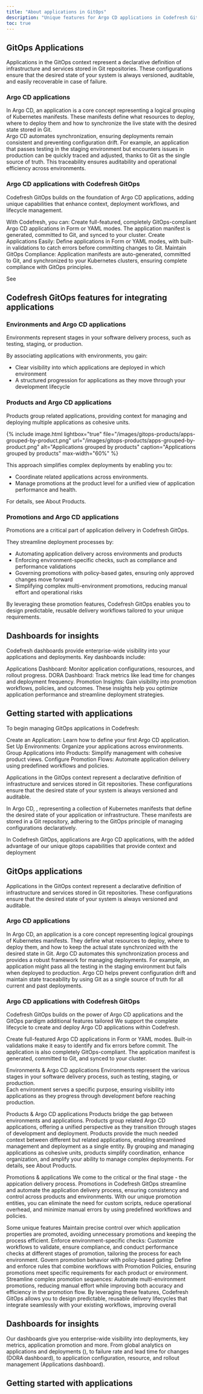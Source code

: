 ```yaml
---
title: "About applications in GitOps"
description: "Unique features for Argo CD applications in Codefresh GitOps"
toc: true
---
```







## GitOps Applications
Applications in the GitOps context represent a declarative definition of infrastructure and services stored in Git repositories. These configurations ensure that the desired state of your system is always versioned, auditable, and easily recoverable in case of failure.

### Argo CD applications
In Argo CD, an application is a core concept representing a logical grouping of Kubernetes manifests. These manifests define what resources to deploy, where to deploy them and how to synchronize the live state with the desired state stored in Git.  
Argo CD automates synchronization, ensuring deployments remain consistent and preventing configuration drift. For example, an application that passes testing in the staging environment but encounters issues in production can be quickly traced and adjusted, thanks to Git as the single source of truth. This traceability ensures auditability and operational efficiency across environments.

### Argo CD applications with Codefresh GitOps
Codefresh GitOps builds on the foundation of Argo CD applications, adding unique capabilities that enhance context, deployment workflows, and lifecycle management.  

With Codefresh, you can:
Create full-featured, completely GitOps-compliant Argo CD applications in Form or YAML modes. The application manifest is generated, committed to Git, and synced to your cluster.
Create Applications Easily: Define applications in Form or YAML modes, with built-in validations to catch errors before committing changes to Git.
Maintain GitOps Compliance: Application manifests are auto-generated, committed to Git, and synchronized to your Kubernetes clusters, ensuring complete compliance with GitOps principles.

See 

## Codefresh GitOps features for integrating applications

### Environments and Argo CD applications
Environments represent stages in your software delivery process, such as testing, staging, or production.  

By associating applications with environments, you gain:
* Clear visibility into which applications are deployed in which environment
* A structured progression for applications as they move through your development lifecycle



### Products and Argo CD applications
Products group related applications, providing context for managing and deploying multiple applications as cohesive units. 

{% include
image.html
lightbox="true"
file="/images/gitops-products/apps-grouped-by-product.png"
url="/images/gitops-products/apps-grouped-by-product.png"
alt="Applications grouped by products"
caption="Applications grouped by products"
max-width="60%"
%}

This approach simplifies complex deployments by enabling you to:
* Coordinate related applications across environments.
* Manage promotions at the product level for a unified view of application performance and health. 

For details, see About Products.

### Promotions and Argo CD applications
Promotions are a critical part of application delivery in Codefresh GitOps.  

They streamline deployment processes by:
* Automating application delivery across environments and products
* Enforcing environment-specific checks, such as compliance and performance validations
* Governing promotions with policy-based gates, ensuring only approved changes move forward
* Simplifying complex multi-environment promotions, reducing manual effort and operational risks

By leveraging these promotion features, Codefresh GitOps enables you to design predictable, reusable delivery workflows tailored to your unique requirements.

## Dashboards for insights
Codefresh dashboards provide enterprise-wide visibility into your applications and deployments. Key dashboards include:

Applications Dashboard: Monitor application configurations, resources, and rollout progress.
DORA Dashboard: Track metrics like lead time for changes and deployment frequency.
Promotion Insights: Gain visibility into promotion workflows, policies, and outcomes. These insights help you optimize application performance and streamline deployment strategies.

## Getting started with applications
To begin managing GitOps applications in Codefresh:

Create an Application: Learn how to define your first Argo CD application.
Set Up Environments: Organize your applications across environments.
Group Applications into Products: Simplify management with cohesive product views.
Configure Promotion Flows: Automate application delivery using predefined workflows and policies.



Applications in the GitOps context represent a declarative definition of infrastructure and services stored in Git repositories. These configurations ensure that the desired state of your system is always versioned and auditable.

In Argo CD, , representing a collection of Kubernetes manifests that define the desired state of your application or infrastructure. These manifests are stored in a Git repository, adhering to the GitOps principle of managing configurations declaratively.

In Codefresh GitOps, applications are Argo CD applications, with the added advantage of our unique gitops capabilities that provide context and deployment 



## GitOps applications


Applications in the GitOps context represent a declarative definition of infrastructure and services stored in Git repositories. These configurations ensure that the desired state of your system is always versioned and auditable.



### Argo CD applications
In Argo CD, an application is a core concept representing logical groupings of Kubernetes manifests. They define what resources to deploy, where to deploy them, and how to keep the actual state synchronized with the desired state in Git. Argo CD automates this synchronization process and provides a robust framework for managing deployments. 
For example, an application might pass all the testing in the staging environment but fails when deployed to production. Argo CD helps prevent configuration drift and maintain state traceability by using Git as a single source of truth for all current and past deployments.


### Argo CD applications with Codefresh GitOps
Codefresh GitOps builds on the power of Argo CD applications and the GitOps pardigm  additional features tailored 
We support the complete lifecycle to create and deploy Argo CD applications within Codefresh.


Create full-featured Argo CD applications in Form or YAML modes. Built-in validations make it easy to identify and fix errors before commit.
The application is also completely GitOps-compliant. The application manifest is generated, committed to Git, and synced to your cluster.



Environments & Argo CD applications
Environments represent the various stages in your software delivery process, such as testing, staging, or production.  
Each environment serves a specific purpose, ensuring visibility into applications as they progress through development before reaching production.

Products & Argo CD applications
Products bridge the gap between environments and applications. Products group related Argo CD applications, offering a unified perspective as they transition through stages of development and deployment.
Products provide the much needed context between different but related applications, enabling streamlined management and deployment as a single entity.
By grouping and managing applications as cohesive units, products simplify coordination, enhance organization, and amplify your ability to manage complex deployments.
For details, see About Products.

Promotions & applications
We come to the critical or the final stage - the appication delivery process. Promotions in Codefresh GitOps streamline and automate the application delivery process, ensuring consistency and control across products and environments. With our unique promotion entities, you can eliminate the need for custom scripts, reduce operational overhead, and minimize manual errors by using predefined workflows and policies.

Some unique features Maintain precise control over which application properties are promoted, avoiding unnecessary promotions and keeping the process efficient.
Enforce environment-specific checks: Customize workflows to validate, ensure compliance, and conduct performance checks at different stages of promotion, tailoring the process for each environment.
Govern promotion behavior with policy-based gating: Define and enforce rules that combine workflows with Promotion Policies, ensuring promotions meet specific requirements for each product or environment.
Streamline complex promotion sequences: Automate multi-environment promotions, reducing manual effort while improving both accuracy and efficiency in the promotion flow.
By leveraging these features, Codefresh GitOps allows you to design predictable, reusable delivery lifecycles that integrate seamlessly with your existing workflows, improving overall

## Dashboards for insights
Our dashboards give you enterprise-wide visibility into deployments, key metrics, application promotion and more. From global analytics on applications and deployments (), to failure rate and lead time for changes (DORA dashboard), to application configuration, resource, and rollout management (Applications dashboard).


## Getting started with applications


